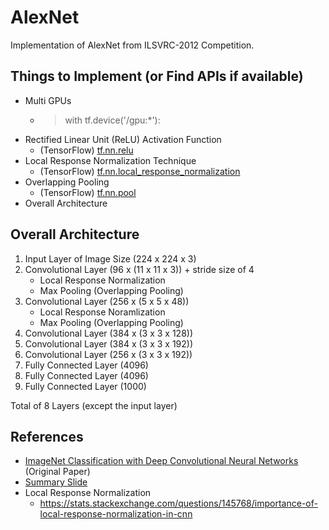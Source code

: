 # AlexNet
Implementation of AlexNet from ILSVRC-2012 Competition.

## Things to Implement (or Find APIs if available)
- Multi GPUs
   * > with tf.device('/gpu:*'):
- Rectified Linear Unit (ReLU) Activation Function
   * (TensorFlow) [tf.nn.relu](https://www.tensorflow.org/api_docs/python/tf/nn/relu)
- Local Response Normalization Technique
   * (TensorFlow) [tf.nn.local_response_normalization](https://www.tensorflow.org/api_docs/python/tf/nn/local_response_normalization)
- Overlapping Pooling
   * (TensorFlow) [tf.nn.pool](https://www.tensorflow.org/api_docs/python/tf/nn/pool)
- Overall Architecture

## Overall Architecture
1. Input Layer of Image Size (224 x 224 x 3)
2. Convolutional Layer (96 x (11 x 11 x 3)) + stride size of 4
   - Local Response Normalization
   - Max Pooling (Overlapping Pooling)
3. Convolutional Layer (256 x (5 x 5 x 48)) 
   - Local Response Noramlization
   - Max Pooling (Overlapping Pooling)
4. Convolutional Layer (384 x (3 x 3 x 128))
5. Convolutional Layer (384 x (3 x 3 x 192))
6. Convolutional Layer (256 x (3 x 3 x 192))
7. Fully Connected Layer (4096)
8. Fully Connected Layer (4096)
9. Fully Connected Layer (1000)

Total of 8 Layers (except the input layer)

## References
- [ImageNet Classification with Deep Convolutional Neural Networks](https://papers.nips.cc/paper/4824-imagenet-classification-with-deep-convolutional-neural-networks.pdf) (Original Paper)
- [Summary Slide](http://cvml.ist.ac.at/courses/DLWT_W17/material/AlexNet.pdf)
- Local Response Normalization
  - https://stats.stackexchange.com/questions/145768/importance-of-local-response-normalization-in-cnn